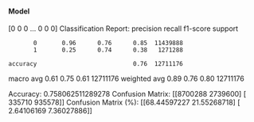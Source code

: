 #### Model
[0 0 0 ... 0 0 0]
Classification Report:
              precision    recall  f1-score   support

           0       0.96      0.76      0.85  11439888
           1       0.25      0.74      0.38   1271288

    accuracy                           0.76  12711176
   macro avg       0.61      0.75      0.61  12711176
weighted avg       0.89      0.76      0.80  12711176

Accuracy: 0.758062511289278
Confusion Matrix:
[[8700288 2739600]
 [ 335710  935578]]
Confusion Matrix (%):
[[68.44597227 21.55268718]
 [ 2.64106169  7.36027886]]
